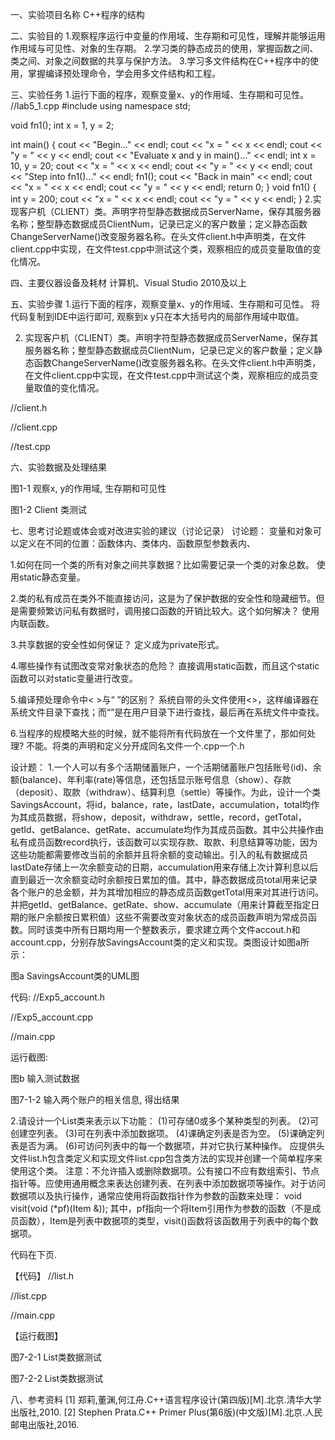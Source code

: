 一、实验项目名称
C++程序的结构

二、实验目的
1.观察程序运行中变量的作用域、生存期和可见性，理解并能够运用作用域与可见性、对象的生存期。
2.学习类的静态成员的使用，掌握函数之间、类之间、对象之间数据的共享与保护方法。
3.学习多文件结构在C++程序中的使用，掌握编译预处理命令，学会用多文件结构和工程。

三、实验任务
1.运行下面的程序，观察变量x、y的作用域、生存期和可见性。 
//lab5_1.cpp
#include <iostream>
using namespace std;

void fn1(); 
int x = 1, y = 2; 

int main()
{
	cout << "Begin..." << endl;
cout << "x = " << x << endl;
cout << "y = " << y << endl;
	cout << "Evaluate x and y in main()..." << endl;
	int x = 10, y = 20;
cout << "x = " << x << endl;
cout << "y = " << y << endl;
	cout << "Step into fn1()..." << endl;
fn1();
cout << "Back in main" << endl;
cout << "x = " << x << endl;
cout << "y = " << y << endl;
return 0;
}
void fn1()
{
    int y = 200;
    cout << "x = " << x << endl;
    cout << "y = " << y << endl;
}
2.实现客户机（CLIENT）类。声明字符型静态数据成员ServerName，保存其服务器名称；整型静态数据成员ClientNum，记录已定义的客户数量；定义静态函数ChangeServerName()改变服务器名称。在头文件client.h中声明类，在文件client.cpp中实现，在文件test.cpp中测试这个类，观察相应的成员变量取值的变化情况。

四、主要仪器设备及耗材
计算机、Visual Studio 2010及以上

五、实验步骤
1.运行下面的程序，观察变量x、y的作用域、生存期和可见性。 
将代码复制到IDE中运行即可, 观察到x y只在本大括号内的局部作用域中取值。

 	



2. 实现客户机（CLIENT）类。声明字符型静态数据成员ServerName，保存其服务器名称；整型静态数据成员ClientNum，记录已定义的客户数量；定义静态函数ChangeServerName()改变服务器名称。在头文件client.h中声明类，在文件client.cpp中实现，在文件test.cpp中测试这个类，观察相应的成员变量取值的变化情况。

//client.h


//client.cpp


//test.cpp

六、实验数据及处理结果

图1-1 观察x, y的作用域, 生存期和可见性


图1-2 Client 类测试




















七、思考讨论题或体会或对改进实验的建议（讨论记录）
讨论题：
变量和对象可以定义在不同的位置：函数体内、类体内、函数原型参数表内、

1.如何在同一个类的所有对象之间共享数据？比如需要记录一个类的对象总数。
使用static静态变量。

2.类的私有成员在类外不能直接访问，这是为了保护数据的安全性和隐藏细节。但是需要频繁访问私有数据时，调用接口函数的开销比较大。这个如何解决？
使用内联函数。

3.共享数据的安全性如何保证？
定义成为private形式。

4.哪些操作有试图改变常对象状态的危险？
直接调用static函数，而且这个static函数可以对static变量进行改变。

5.编译预处理命令中< >与“ ”的区别？
系统自带的头文件使用<>，这样编译器在系统文件目录下查找；而“”是在用户目录下进行查找，最后再在系统文件中查找。


6.当程序的规模略大些的时候，就不能将所有代码放在一个文件里了，那如何处理?
不能。将类的声明和定义分开成同名文件一个.cpp一个.h


























设计题：
1.一个人可以有多个活期储蓄账户，一个活期储蓄账户包括账号(id)、余额(balance)、年利率(rate)等信息，还包括显示账号信息（show）、存款（deposit）、取款（withdraw）、结算利息（settle）等操作。为此，设计一个类SavingsAccount，将id，balance，rate，lastDate，accumulation，total均作为其成员数据，将show，deposit，withdraw，settle，record，getTotal，getId、getBalance、getRate、accumulate均作为其成员函数。其中公共操作由私有成员函数record执行，该函数可以实现存款、取款、利息结算等功能，因为这些功能都需要修改当前的余额并且将余额的变动输出。引入的私有数据成员lastDate存储上一次余额变动的日期，accumulation用来存储上次计算利息以后直到最近一次余额变动时余额按日累加的值。其中，静态数据成员total用来记录各个账户的总金额，并为其增加相应的静态成员函数getTotal用来对其进行访问。并把getId、getBalance、getRate、show、accumulate（用来计算截至指定日期的账户余额按日累积值）这些不需要改变对象状态的成员函数声明为常成员函数。同时该类中所有日期均用一个整数表示，要求建立两个文件accout.h和account.cpp，分别存放SavingsAccount类的定义和实现。类图设计如图a所示：

图a   SavingsAccount类的UML图



代码:
//Exp5_account.h


//Exp5_account.cpp



//main.cpp


运行截图:

图b 输入测试数据


图7-1-2 输入两个账户的相关信息, 得出结果

2.请设计一个List类来表示以下功能：
(1)可存储0或多个某种类型的列表。
(2)可创建空列表。
(3)可在列表中添加数据项。
(4)课确定列表是否为空。
(5)课确定列表是否为满。
(6)可访问列表中的每一个数据项，并对它执行某种操作。
应提供头文件list.h包含类定义和实现文件list.cpp包含类方法的实现并创建一个简单程序来使用这个类。
注意：不允许插入或删除数据项。公有接口不应有数组索引、节点指针等。应使用通用概念来表达创建列表、在列表中添加数据项等操作。对于访问数据项以及执行操作，通常应使用将函数指针作为参数的函数来处理：
void visit(void (*pf)(Item &));
其中，pf指向一个将Item引用作为参数的函数（不是成员函数），Item是列表中数据项的类型，visit()函数将该函数用于列表中的每个数据项。


代码在下页.














【代码】
//list.h









//list.cpp






//main.cpp














【运行截图】

图7-2-1 List类数据测试



图7-2-2 List类数据测试


八、参考资料
[1] 郑莉,董渊,何江舟.C++语言程序设计(第四版)[M].北京.清华大学出版社,2010.
[2] Stephen Prata.C++ Primer Plus(第6版)(中文版)[M].北京.人民邮电出版社,2016.
